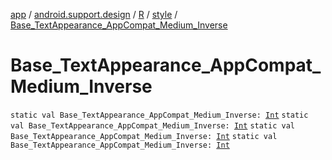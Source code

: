 [app](../../../index.md) / [android.support.design](../../index.md) / [R](../index.md) / [style](index.md) / [Base_TextAppearance_AppCompat_Medium_Inverse](.)

# Base_TextAppearance_AppCompat_Medium_Inverse

`static val Base_TextAppearance_AppCompat_Medium_Inverse: `[`Int`](https://kotlinlang.org/api/latest/jvm/stdlib/kotlin/-int/index.html)
`static val Base_TextAppearance_AppCompat_Medium_Inverse: `[`Int`](https://kotlinlang.org/api/latest/jvm/stdlib/kotlin/-int/index.html)
`static val Base_TextAppearance_AppCompat_Medium_Inverse: `[`Int`](https://kotlinlang.org/api/latest/jvm/stdlib/kotlin/-int/index.html)
`static val Base_TextAppearance_AppCompat_Medium_Inverse: `[`Int`](https://kotlinlang.org/api/latest/jvm/stdlib/kotlin/-int/index.html)